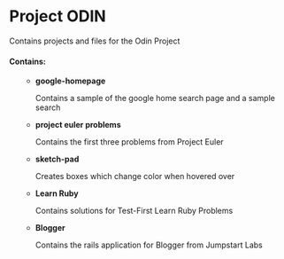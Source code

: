 # Project ODIN
Contains projects and files for the Odin Project</br>


<h4>Contains:</h4>
<ul> 
	<ul>
		<li><strong>google-homepage</strong></li>
		<p>Contains a sample of the google home search page and a sample search</p>
	</ul>
	<ul>
		<li><strong>project euler problems</strong></li>
		<p>Contains the first three problems from Project Euler</p>
	</ul>
	<ul>
		<li><strong>sketch-pad</strong></li>
		<p>Creates boxes which change color when hovered over</p>
	</ul>
	<ul>
		<li><strong>Learn Ruby</strong></li>
		<p>Contains solutions for Test-First Learn Ruby Problems</p>
	</ul>
	<ul>
		<li><strong>Blogger</strong></li>
		<p>Contains the rails application for Blogger from Jumpstart Labs</p>
	</ul>
</ul>